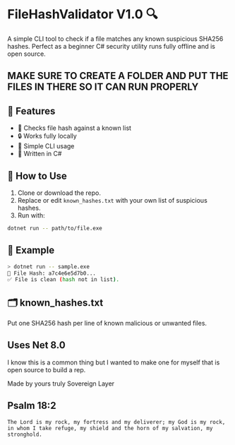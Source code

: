 # FileHashValidator V1.0 🔍

A simple CLI tool to check if a file matches any known suspicious SHA256 hashes. Perfect as a beginner C# security utility runs fully offline and is open source.

## MAKE SURE TO CREATE A FOLDER AND PUT THE FILES IN THERE SO IT CAN RUN PROPERLY

## 🚀 Features

- 🧠 Checks file hash against a known list
- 🔒 Works fully locally
- 📁 Simple CLI usage
- 🧰 Written in C#

## 🧪 How to Use

1. Clone or download the repo.
2. Replace or edit `known_hashes.txt` with your own list of suspicious hashes.
3. Run with:

```bash
dotnet run -- path/to/file.exe
```

## 📂 Example

```bash
> dotnet run -- sample.exe
📄 File Hash: a7c4e6e5d7b0...
✅ File is clean (hash not in list).
```

## 🗂️ known_hashes.txt

Put one SHA256 hash per line of known malicious or unwanted files.

## Uses Net 8.0

I know this is a common thing but I wanted to make one for myself that is open source to build a rep.

Made by yours truly Sovereign Layer

## Psalm 18:2
    The Lord is my rock, my fortress and my deliverer; my God is my rock, in whom I take refuge, my shield and the horn of my salvation, my stronghold.
